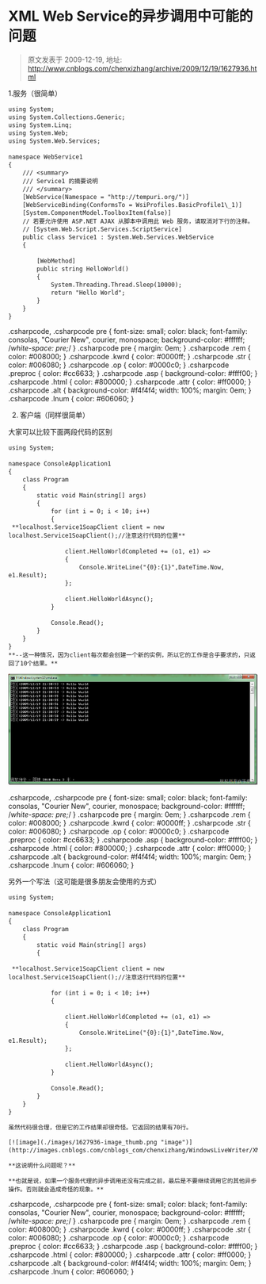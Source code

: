 # XML Web Service的异步调用中可能的问题 
> 原文发表于 2009-12-19, 地址: http://www.cnblogs.com/chenxizhang/archive/2009/12/19/1627936.html 


1.服务（很简单）


```
using System;
using System.Collections.Generic;
using System.Linq;
using System.Web;
using System.Web.Services;

namespace WebService1
{
    /// <summary>
    /// Service1 的摘要说明
    /// </summary>
    [WebService(Namespace = "http://tempuri.org/")]
    [WebServiceBinding(ConformsTo = WsiProfiles.BasicProfile1\_1)]
    [System.ComponentModel.ToolboxItem(false)]
    // 若要允许使用 ASP.NET AJAX 从脚本中调用此 Web 服务，请取消对下行的注释。
    // [System.Web.Script.Services.ScriptService]
    public class Service1 : System.Web.Services.WebService
    {

        [WebMethod]
        public string HelloWorld()
        {
            System.Threading.Thread.Sleep(10000);
            return "Hello World";
        }
    }
}

```


.csharpcode, .csharpcode pre
{
 font-size: small;
 color: black;
 font-family: consolas, "Courier New", courier, monospace;
 background-color: #ffffff;
 /*white-space: pre;*/
}
.csharpcode pre { margin: 0em; }
.csharpcode .rem { color: #008000; }
.csharpcode .kwrd { color: #0000ff; }
.csharpcode .str { color: #006080; }
.csharpcode .op { color: #0000c0; }
.csharpcode .preproc { color: #cc6633; }
.csharpcode .asp { background-color: #ffff00; }
.csharpcode .html { color: #800000; }
.csharpcode .attr { color: #ff0000; }
.csharpcode .alt 
{
 background-color: #f4f4f4;
 width: 100%;
 margin: 0em;
}
.csharpcode .lnum { color: #606060; }




2. 客户端（同样很简单）


大家可以比较下面两段代码的区别


```
using System;

namespace ConsoleApplication1
{
    class Program
    {
        static void Main(string[] args)
        {
            for (int i = 0; i < 10; i++)
            {
 **localhost.Service1SoapClient client = new localhost.Service1SoapClient();//注意这行代码的位置**

                client.HelloWorldCompleted += (o1, e1) =>
                {
                    Console.WriteLine("{0}:{1}",DateTime.Now, e1.Result);
                };

                client.HelloWorldAsync();
            }

            Console.Read();
        }
    }
}
**--这一种情况，因为client每次都会创建一个新的实例，所以它的工作是合乎要求的，只返回了10个结果。**
```

[![image](./images/1627936-image_thumb_1.png "image")](http://images.cnblogs.com/cnblogs_com/chenxizhang/WindowsLiveWriter/XMLWebService_12F4A/image_4.png)

.csharpcode, .csharpcode pre
{
 font-size: small;
 color: black;
 font-family: consolas, "Courier New", courier, monospace;
 background-color: #ffffff;
 /*white-space: pre;*/
}
.csharpcode pre { margin: 0em; }
.csharpcode .rem { color: #008000; }
.csharpcode .kwrd { color: #0000ff; }
.csharpcode .str { color: #006080; }
.csharpcode .op { color: #0000c0; }
.csharpcode .preproc { color: #cc6633; }
.csharpcode .asp { background-color: #ffff00; }
.csharpcode .html { color: #800000; }
.csharpcode .attr { color: #ff0000; }
.csharpcode .alt 
{
 background-color: #f4f4f4;
 width: 100%;
 margin: 0em;
}
.csharpcode .lnum { color: #606060; }




另外一个写法（这可能是很多朋友会使用的方式）


```
using System;

namespace ConsoleApplication1
{
    class Program
    {
        static void Main(string[] args)
        {

 **localhost.Service1SoapClient client = new localhost.Service1SoapClient();//注意这行代码的位置** 

            for (int i = 0; i < 10; i++)
            {

                client.HelloWorldCompleted += (o1, e1) =>
                {
                    Console.WriteLine("{0}:{1}",DateTime.Now, e1.Result);
                };

                client.HelloWorldAsync();
            }

            Console.Read();
        }
    }
}

```

```
虽然代码很合理，但是它的工作结果却很奇怪。它返回的结果有70行。
```

```
[![image](./images/1627936-image_thumb.png "image")](http://images.cnblogs.com/cnblogs_com/chenxizhang/WindowsLiveWriter/XMLWebService_12F4A/image_2.png) 
```

```
**这说明什么问题呢？**
```

```
**也就是说，如果一个服务代理的异步调用还没有完成之前，最后是不要继续调用它的其他异步操作。否则就会造成奇怪的现象。**
```

.csharpcode, .csharpcode pre
{
 font-size: small;
 color: black;
 font-family: consolas, "Courier New", courier, monospace;
 background-color: #ffffff;
 /*white-space: pre;*/
}
.csharpcode pre { margin: 0em; }
.csharpcode .rem { color: #008000; }
.csharpcode .kwrd { color: #0000ff; }
.csharpcode .str { color: #006080; }
.csharpcode .op { color: #0000c0; }
.csharpcode .preproc { color: #cc6633; }
.csharpcode .asp { background-color: #ffff00; }
.csharpcode .html { color: #800000; }
.csharpcode .attr { color: #ff0000; }
.csharpcode .alt 
{
 background-color: #f4f4f4;
 width: 100%;
 margin: 0em;
}
.csharpcode .lnum { color: #606060; }


